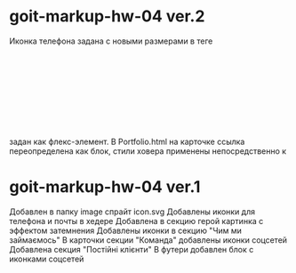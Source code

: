# goit-markup-hw-04 ver.2

Иконка телефона задана с новыми размерами в теге <svg>
Для секции герой падинги заданы по 200пх. Картинка расширилась по высоте
В секции "Чим ми займаємось" переделано позиционирование иконок. <div> задан как флекс-элемент.
В Portfolio.html на карточке ссылка переопределена как блок, стили ховера применены непосредственно к <a>

# goit-markup-hw-04 ver.1
Добавлен в папку image спрайт icon.svg
Добавлены иконки для телефона и почты в хедере
Добавлена в секцию герой картинка с эффектом затемнения
Добавлены иконки в секцию "Чим ми займаємось"
В карточки секции "Команда" добавлены иконки соцсетей
Добавлена секция "Постійні клієнти"
В футери добавлен блок с иконками соцсетей 
